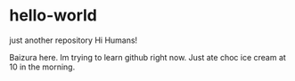 # hello-world
just another repository 
Hi Humans!

Baizura here. Im trying to learn github right now.
Just ate choc ice cream at 10 in the morning.
